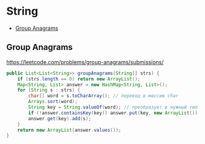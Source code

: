 # String

+ [Group Anagrams](#group-anagrams)

## Group Anagrams

https://leetcode.com/problems/group-anagrams/submissions/

```java
public List<List<String>> groupAnagrams(String[] strs) {
    if (strs.length == 0) return new ArrayList();
    Map<String, List> answer = new HashMap<String, List>();
    for (String s : strs) {
        char[] word = s.toCharArray(); // перевод в массив char
        Arrays.sort(word);
        String key = String.valueOf(word); // преобразует в нужный тип данных
        if (!answer.containsKey(key)) answer.put(key, new ArrayList());
        answer.get(key).add(s);
    }
    return new ArrayList(answer.values());
}

```
